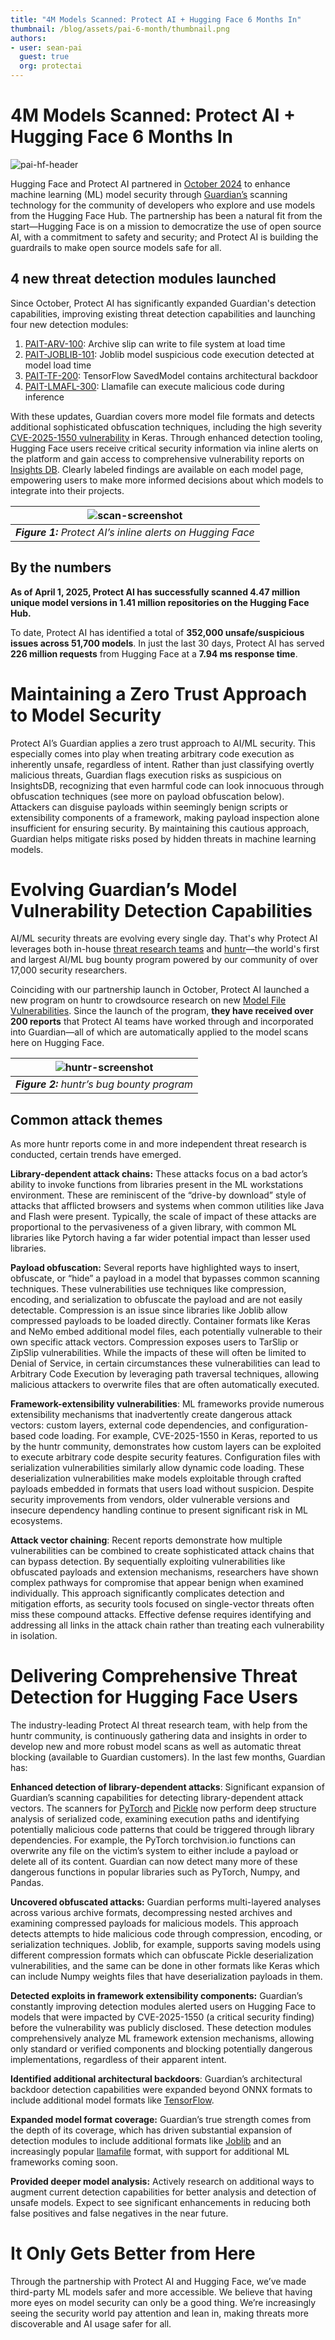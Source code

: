 ```yaml
---
title: "4M Models Scanned: Protect AI + Hugging Face 6 Months In"
thumbnail: /blog/assets/pai-6-month/thumbnail.png
authors:
- user: sean-pai
  guest: true
  org: protectai
---
```


# 4M Models Scanned: Protect AI \+ Hugging Face 6 Months In

![pai-hf-header](https://huggingface.co/datasets/huggingface/documentation-images/resolve/main/pai-6-month/pai-hf-header.png)

Hugging Face and Protect AI partnered in [October 2024](https://protectai.com/blog/protect-ai-hugging-face-ml-supply-chain) to enhance machine learning (ML) model security through [Guardian’s](https://protectai.com/guardian) scanning technology for the community of developers who explore and use models from the Hugging Face Hub. The partnership has been a natural fit from the start—Hugging Face is on a mission to democratize the use of open source AI, with a commitment to safety and security; and Protect AI is building the guardrails to make open source models safe for all.

## 4 new threat detection modules launched

Since October, Protect AI has significantly expanded Guardian's detection capabilities, improving existing threat detection capabilities and launching four new detection modules:

1. [PAIT-ARV-100](https://protectai.com/insights/knowledge-base/deserialization-threats/PAIT-ARV-100): Archive slip can write to file system at load time  
2. [PAIT-JOBLIB-101](https://protectai.com/insights/knowledge-base/deserialization-threats/PAIT-JOBLIB-101): Joblib model suspicious code execution detected at model load time  
3. [PAIT-TF-200](https://protectai.com/insights/knowledge-base/backdoor-threats/PAIT-TF-200): TensorFlow SavedModel contains architectural backdoor  
4. [PAIT-LMAFL-300](https://protectai.com/insights/knowledge-base/runtime-threats/PAIT-LMAFL-300): Llamafile can execute malicious code during inference

With these updates, Guardian covers more model file formats and detects additional sophisticated obfuscation techniques, including the high severity [CVE-2025-1550 vulnerability](https://protectai.com/insights/knowledge-base/runtime-threats/PAIT-KERAS-301) in Keras. Through enhanced detection tooling, Hugging Face users receive critical security information via inline alerts on the platform and gain access to comprehensive vulnerability reports on [Insights DB](https://protectai.com/insights). Clearly labeled findings are available on each model page, empowering users to make more informed decisions about which models to integrate into their projects.

|![scan-screenshot](https://huggingface.co/datasets/huggingface/documentation-images/resolve/main/pai-6-month/scan-screenshot.png)|
|:--:|
|***Figure 1:** Protect AI’s inline alerts on Hugging Face*|

## By the numbers

**As of April 1, 2025, Protect AI has successfully scanned 4.47 million unique model versions in 1.41 million repositories on the Hugging Face Hub.**

To date, Protect AI has identified a total of **352,000 unsafe/suspicious issues across 51,700 models**. In just the last 30 days, Protect AI has served **226 million requests** from Hugging Face at a **7.94 ms response time**.

# **Maintaining a Zero Trust Approach to Model Security**

Protect AI’s Guardian applies a zero trust approach to AI/ML security. This especially comes into play when treating arbitrary code execution as inherently unsafe, regardless of intent. Rather than just classifying overtly malicious threats, Guardian flags execution risks as suspicious on InsightsDB, recognizing that even harmful code can look innocuous through obfuscation techniques (see more on payload obfuscation below). Attackers can disguise payloads within seemingly benign scripts or extensibility components of a framework, making payload inspection alone insufficient for ensuring security. By maintaining this cautious approach, Guardian helps mitigate risks posed by hidden threats in machine learning models.

# **Evolving Guardian’s Model Vulnerability Detection Capabilities** 

AI/ML security threats are evolving every single day. That's why Protect AI leverages both in-house [threat research teams](https://protectai.com/threat-research) and [huntr](https://huntr.com)—the world's first and largest AI/ML bug bounty program powered by our community of over 17,000 security researchers.

Coinciding with our partnership launch in October, Protect AI launched a new program on huntr to crowdsource research on new [Model File Vulnerabilities](https://blog.huntr.com/hunting-vulnerabilities-in-machine-learning-model-file-formats). Since the launch of the program, **they have  received over 200 reports** that Protect AI teams have worked through and incorporated into Guardian—all of which are automatically applied to the model scans here on Hugging Face. 

|![huntr-screenshot](https://huggingface.co/datasets/huggingface/documentation-images/resolve/main/pai-6-month/huntr-screenshot.png)|
|:--:|
|***Figure 2:** huntr’s bug bounty program*|

## Common attack themes

As more huntr reports come in and more independent threat research is conducted, certain trends have emerged.

**Library-dependent attack chains:** These attacks focus on a bad actor’s ability to invoke functions from libraries present in the ML workstations environment. These are reminiscent of the “drive-by download” style of attacks that afflicted browsers and systems when common utilities like Java and Flash were present. Typically, the scale of impact of these attacks are proportional to the pervasiveness of a given library, with common ML libraries like Pytorch having a far wider potential impact than lesser used libraries. 

**Payload obfuscation:** Several reports have highlighted ways to insert, obfuscate, or “hide” a payload in a model that bypasses common scanning techniques. These vulnerabilities use techniques like compression, encoding, and serialization to obfuscate the payload and are not easily detectable. Compression is an issue since libraries like Joblib allow compressed payloads to be loaded directly. Container formats like Keras and NeMo embed additional model files, each potentially vulnerable to their own specific attack vectors. Compression exposes users to TarSlip or ZipSlip vulnerabilities. While the impacts of these will often be limited to Denial of Service, in certain circumstances these vulnerabilities can lead to Arbitrary Code Execution by leveraging path traversal techniques, allowing malicious attackers to overwrite files that are often automatically executed.

**Framework-extensibility vulnerabilities**: ML frameworks provide numerous extensibility mechanisms that inadvertently create dangerous attack vectors: custom layers, external code dependencies, and configuration-based code loading. For example, CVE-2025-1550 in Keras, reported to us by the huntr community, demonstrates how custom layers can be exploited to execute arbitrary code despite security features. Configuration files with serialization vulnerabilities similarly allow dynamic code loading. These deserialization vulnerabilities make models exploitable through crafted payloads embedded in formats that users load without suspicion. Despite security improvements from vendors, older vulnerable versions and insecure dependency handling continue to present significant risk in ML ecosystems.

**Attack vector chaining**: Recent reports demonstrate how multiple vulnerabilities can be combined to create sophisticated attack chains that can bypass detection. By sequentially exploiting vulnerabilities like obfuscated payloads and extension mechanisms, researchers have shown complex pathways for compromise that appear benign when examined individually. This approach significantly complicates detection and mitigation efforts, as security tools focused on single-vector threats often miss these compound attacks. Effective defense requires identifying and addressing all links in the attack chain rather than treating each vulnerability in isolation.

# **Delivering Comprehensive Threat Detection for Hugging Face Users**

The industry-leading Protect AI threat research team, with help from the huntr community, is continuously gathering data and insights in order to develop new and more robust model scans as well as automatic threat blocking (available to Guardian customers). In the last few months, Guardian has:

**Enhanced detection of library-dependent attacks**: Significant expansion of Guardian’s scanning capabilities for detecting library-dependent attack vectors. The scanners for [PyTorch](https://protectai.com/insights/knowledge-base/deserialization-threats/PAIT-PYTCH-101) and [Pickle](https://protectai.com/insights/knowledge-base/deserialization-threats/PAIT-PKL-101) now perform deep structure analysis of serialized code, examining execution paths and identifying potentially malicious code patterns that could be triggered through library dependencies. For example, the PyTorch torchvision.io functions can overwrite any file on the victim’s system to either include a payload or delete all of its content. Guardian can now detect many more of these dangerous functions in popular libraries such as PyTorch, Numpy, and Pandas.

**Uncovered obfuscated attacks:** Guardian performs multi-layered analyses across various archive formats, decompressing nested archives and examining compressed payloads for malicious models. This approach detects attempts to hide malicious code through compression, encoding, or serialization techniques. Joblib, for example, supports saving models using different compression formats which can obfuscate Pickle deserialization vulnerabilities, and the same can be done in other formats like Keras which can include Numpy weights files that have deserialization payloads in them.

**Detected exploits in framework extensibility components:** Guardian’s constantly improving detection modules alerted users on Hugging Face to models that were impacted by CVE-2025-1550 (a critical security finding) before the vulnerability was publicly disclosed. These detection modules comprehensively analyze ML framework extension mechanisms, allowing only standard or verified components and blocking potentially dangerous implementations, regardless of their apparent intent. 

**Identified additional architectural backdoors**: Guardian’s architectural backdoor detection capabilities were expanded beyond ONNX formats to include additional model formats like [TensorFlow](https://protectai.com/insights/knowledge-base/backdoor-threats/PAIT-TF-200). 

**Expanded model format coverage:** Guardian’s true strength comes from the depth of its coverage, which has driven substantial expansion of detection modules to include additional formats like [Joblib](https://protectai.com/insights/knowledge-base/deserialization-threats/PAIT-JOBLIB-100) and an increasingly popular [llamafile](https://protectai.com/insights/knowledge-base/runtime-threats/PAIT-LMAFL-300) format, with support for additional ML frameworks coming soon. 

**Provided deeper model analysis:** Actively research on additional ways to augment current detection capabilities for better analysis and detection of unsafe models. Expect to see significant enhancements in reducing both false positives and false negatives in the near future. 

# **It Only Gets Better from Here**

Through the partnership with Protect AI and Hugging Face, we’ve made third-party ML models safer and more accessible. We believe that having more eyes on model security can only be a good thing. We’re increasingly seeing the security world pay attention and lean in, making threats more discoverable and AI usage safer for all.

